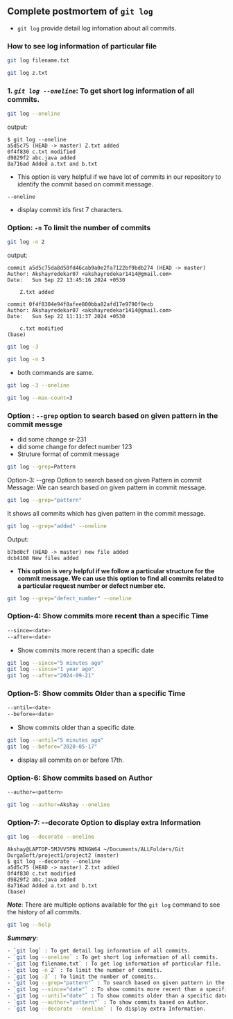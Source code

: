 
## Complete postmortem of `git log`

- `git log` provide detail log infomation about all commits.

### How to see log information of particular file

```bash
git log filename.txt
```

```bash
git log z.txt
```

### 1. **_`git log --oneline`_**: To get short log information of all commits.

```bash
git log --oneline
```

output:
```
$ git log --oneline
a5d5c75 (HEAD -> master) Z.txt added
0f4f830 c.txt modified
d9829f2 abc.java added
8a716ad Added a.txt and b.txt
```

- This option is very helpful if we have lot of commits in our repository to identify the commit based on commit message.

`--oneline` 
- display commit ids first 7 characters.


### Option: `-n` To limit the number of commits

```bash
git log -n 2
```

output:
```$ git log -n 2
commit a5d5c75da8d50fd46cab9a0e2fa7122bf9bdb274 (HEAD -> master)
Author: Akshayredekar07 <akshayredekar1414@gmail.com>
Date:   Sun Sep 22 13:45:16 2024 +0530

    Z.txt added

commit 0f4f8304e94f8afee800bba82afd17e9790f9ecb
Author: Akshayredekar07 <akshayredekar1414@gmail.com>
Date:   Sun Sep 22 11:11:37 2024 +0530

    c.txt modified
(base)
```

```bash
git log -3

git log -n 3
```
- both commands are same.


```bash
git log -3 --oneline

git log --max-count=3
```


### Option : `--grep` option to search based on given pattern in the commit messge

- did some change sr-231
- did some change for defect number 123
- Struture format of commit message

```bash
git log --grep=Pattern
```

Option-3: --grep Option to search based on given Pattern in commit Message:
We can search based on given pattern in commit message.
```bash
git log --grep="pattern"
```
It shows all commits which has given pattern in the commit message.
```bash
git log --grep="added" --oneline
```
Output:
```$ git log --grep="added" --oneline
b7bd0cf (HEAD -> master) new file added
dcb4108 New files added
```
- **This option is very helpful if we follow a particular structure for the commit message. 
We can use this option to find all commits related to a particular request number or 
defect number etc.**

```bash
git log --grep="defect_number" --oneline
```
### Option-4: Show commits more recent than a specific Time

```bash
--since=<date>
--after=<date>
```
- Show commits more recent than a specific date
```bash
git log --since="5 minutes ago"
git log --since="1 year ago"
git log --after="2024-09-21"
```
### Option-5: Show commits Older than a specific Time

```bash
--until=<date>
--before=<date>
```

- Show commits older than a specific date.

```bash
git log --until="5 minutes ago"
git log --before="2020-05-17"
```
- display all commits on or before 17th.

### Option-6: Show commits based on Author

```bash
--author=<pattern>
```

```bash
git log --author=Akshay --oneline
```


### Option-7: --decorate Option to display extra Information

```bash
git log --decorate --oneline
```

```
Akshay@LAPTOP-5MJVV5PN MINGW64 ~/Documents/ALLFolders/Git DurgaSoft/project1/project2 (master)
$ git log --decorate --oneline
a5d5c75 (HEAD -> master) Z.txt added
0f4f830 c.txt modified
d9829f2 abc.java added
8a716ad Added a.txt and b.txt
(base)
```


**_Note_**: There are multiple options available for the `git log` command to see the history of all 
commits.
```bash
git log --help
```

**_Summary_**:

```bash
- `git log` : To get detail log information of all commits.
- `git log --oneline` : To get short log information of all commits.
- `git log filename.txt` : To get log information of particular file.
- `git log -n 2` : To limit the number of commits.
- `git log -3` : To limit the number of commits.
- `git log --grep="pattern"` : To search based on given pattern in the commit message.
- `git log --since="date"` : To show commits more recent than a specific date.
- `git log --until="date"` : To show commits older than a specific date.
- `git log --author="pattern"` : To show commits based on Author.
- `git log --decorate --oneline` : To display extra Information.
```
